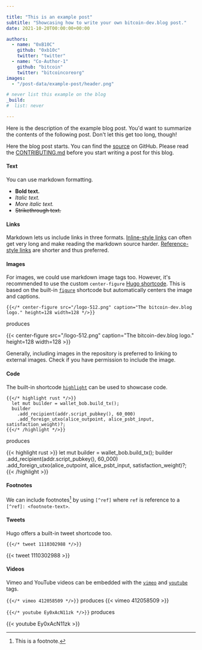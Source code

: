 ```yaml
---

title: "This is an example post"
subtitle: "Showcasing how to write your own bitcoin-dev.blog post."
date: 2021-10-20T00:00:00+00:00

authors:
  - name: "0xB10C"
    github: "0xb10c"
    twitter: "twitter"
  - name: "Co-Author-1"
    github: "bitcoin"
    twitter: "bitcoincoreorg"
images:
  - "/post-data/example-post/header.png"

# never list this example on the blog
_build:
#  list: never

---
```


Here is the description of the example blog post.
You'd want to summarize the contents of the following post.
Don't let this get too long, though!

<!--more-->



Here the blog post starts.
You can find the [source] on GitHub.
Please read the [CONTRIBUTING.md] before you start writing a post for this blog.

[CONTRIBUTING.md]: https://github.com/dev-bitcoin/blog/blob/main/CONTRIBUTING.md
[source]: https://github.com/dev-bitcoin/blog/blob/main/content/blog/example-post.md?plain=1

#### Text

You can use markdown formatting.

- **Bold text.**
- _Italic text._
- *More italic text.*
- ~~Strikethrough text.~~


#### Links

Markdown lets us include links in three formats.
[Inline-style links](https://your-looooong-url.btc) can often get very long and make reading the markdown source harder.
[Reference-style links] are shorter and thus preferred.

[Reference-style links]: https://your-looooong-url.btc

#### Images

For images, we could use markdown image tags too.
However, it's recommended to use the custom `center-figure` [Hugo shortcode].
This is based on the built-in [`figure`] shortcode but automatically centers the image and captions.

[Hugo shortcode]: https://gohugo.io/content-management/shortcodes/
[`figure`]: https://gohugo.io/content-management/shortcodes/#figure

```
{{</* center-figure src="/logo-512.png" caption="The bitcoin-dev.blog logo." height=128 width=128 */>}}
```
produces

{{< center-figure src="/logo-512.png" caption="The bitcoin-dev.blog logo." height=128 width=128 >}}

Generally, including images in the repository is preferred to linking to external images.
Check if you have permission to include the image.

#### Code

The built-in shortcode [`highlight`] can be used to showcase code.

```
{{</* highlight rust */>}}
  let mut builder = wallet_bob.build_tx();
  builder
    .add_recipient(addr.script_pubkey(), 60_000)
    .add_foreign_utxo(alice_outpoint, alice_psbt_input, satisfaction_weight)?;
{{</* /highlight */>}}
```

produces


{{< highlight rust >}}
  let mut builder = wallet_bob.build_tx();
  builder
    .add_recipient(addr.script_pubkey(), 60_000)
    .add_foreign_utxo(alice_outpoint, alice_psbt_input, satisfaction_weight)?;
{{< /highlight >}}


[`highlight`]: https://gohugo.io/content-management/shortcodes/#highlight

#### Footnotes

We can include footnotes[^this-is-a-footnote-ref] by using `[^ref]` where `ref` is reference to a `[^ref]: <footnote-text>`.

[^this-is-a-footnote-ref]: This is a footnote.


#### Tweets

Hugo offers a built-in tweet shortcode too.

```
{{</* tweet 1110302988 */>}}
```

{{< tweet 1110302988 >}}


#### Videos

Vimeo and YouTube videos can be embedded with the [`vimeo`] and [`youtube`] tags.

[`vimeo`]: https://gohugo.io/content-management/shortcodes/#vimeo

[`youtube`]: https://gohugo.io/content-management/shortcodes/#youtube

`{{</* vimeo 412058509 */>}}` produces
{{< vimeo 412058509 >}}


`{{</* youtube Ey0xAcN11zk */>}}`
produces


{{< youtube Ey0xAcN11zk >}}
